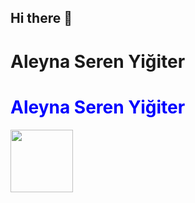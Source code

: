 ## Hi there 👋

<h1>Aleyna Seren Yiğiter</h1>
<h1 style="color:blue">Aleyna Seren Yiğiter</h1>

<img height="100" src="https://149860134.v2.pressablecdn.com/wp-content/uploads/pythoned.png"/>


